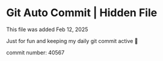 # Git Auto Commit | Hidden File

This file was added Feb 12, 2025

Just for fun and keeping my daily git commit active 🤪

commit number: 40567
